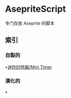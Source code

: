 # AsepriteScript
专门存放 Aseprite 的脚本  

## 索引  
### 自製的
•[迷你計時器/Mini Timer](./Homemade/Readme.md#迷你計時器)  
### 漢化的  
•
